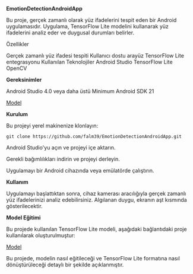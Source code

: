 **EmotionDetectionAndroidApp**

Bu proje, gerçek zamanlı olarak yüz ifadelerini tespit eden bir Android uygulamasıdır. Uygulama, TensorFlow Lite modelini kullanarak yüz ifadelerini analiz eder ve duygusal durumları belirler.

Özellikler

Gerçek zamanlı yüz ifadesi tespiti
Kullanıcı dostu arayüz
TensorFlow Lite entegrasyonu
Kullanılan Teknolojiler
Android Studio
TensorFlow Lite
OpenCV

**Gereksinimler**

Android Studio 4.0 veya daha üstü
Minimum Android SDK 21

[Model ](https://github.com/falm39/Traintflitemodel/blob/7007c26a26ef6d4d8b246a75237db9d3be49f505/train.py)

**Kurulum**

Bu projeyi yerel makinenize klonlayın:

```
git clone https://github.com/falm39/EmotionDetectionAndroidApp.git
```
Android Studio'yu açın ve projeyi içe aktarın.

Gerekli bağımlılıkları indirin ve projeyi derleyin.

Uygulamayı bir Android cihazında veya emülatörde çalıştırın.

**Kullanım**

Uygulamayı başlattıktan sonra, cihaz kamerası aracılığıyla gerçek zamanlı yüz ifadelerinizi analiz edebilirsiniz.
Algılanan duygu, ekranın aşt kısmında gösterilecektir.

**Model Eğitimi**

Bu projede kullanılan TensorFlow Lite modeli, aşağıdaki bağlantıdaki proje kullanılarak oluşturulmuştur:

[Model ](https://github.com/falm39/Traintflitemodel/blob/7007c26a26ef6d4d8b246a75237db9d3be49f505/train.py)

Bu projede, modelin nasıl eğitileceği ve TensorFlow Lite formatına nasıl dönüştürüleceği detaylı bir şekilde açıklanmıştır.
